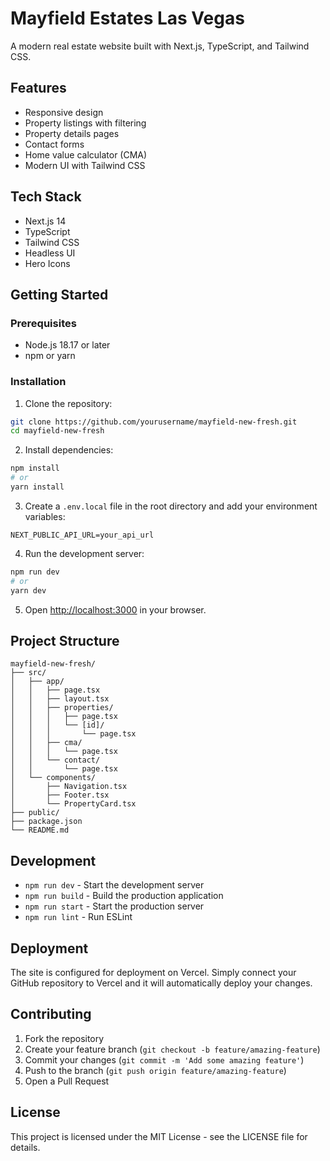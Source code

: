 # Mayfield Estates Las Vegas

A modern real estate website built with Next.js, TypeScript, and Tailwind CSS.

## Features

- Responsive design
- Property listings with filtering
- Property details pages
- Contact forms
- Home value calculator (CMA)
- Modern UI with Tailwind CSS

## Tech Stack

- Next.js 14
- TypeScript
- Tailwind CSS
- Headless UI
- Hero Icons

## Getting Started

### Prerequisites

- Node.js 18.17 or later
- npm or yarn

### Installation

1. Clone the repository:
```bash
git clone https://github.com/yourusername/mayfield-new-fresh.git
cd mayfield-new-fresh
```

2. Install dependencies:
```bash
npm install
# or
yarn install
```

3. Create a `.env.local` file in the root directory and add your environment variables:
```env
NEXT_PUBLIC_API_URL=your_api_url
```

4. Run the development server:
```bash
npm run dev
# or
yarn dev
```

5. Open [http://localhost:3000](http://localhost:3000) in your browser.

## Project Structure

```
mayfield-new-fresh/
├── src/
│   ├── app/
│   │   ├── page.tsx
│   │   ├── layout.tsx
│   │   ├── properties/
│   │   │   ├── page.tsx
│   │   │   └── [id]/
│   │   │       └── page.tsx
│   │   ├── cma/
│   │   │   └── page.tsx
│   │   └── contact/
│   │       └── page.tsx
│   └── components/
│       ├── Navigation.tsx
│       ├── Footer.tsx
│       └── PropertyCard.tsx
├── public/
├── package.json
└── README.md
```

## Development

- `npm run dev` - Start the development server
- `npm run build` - Build the production application
- `npm run start` - Start the production server
- `npm run lint` - Run ESLint

## Deployment

The site is configured for deployment on Vercel. Simply connect your GitHub repository to Vercel and it will automatically deploy your changes.

## Contributing

1. Fork the repository
2. Create your feature branch (`git checkout -b feature/amazing-feature`)
3. Commit your changes (`git commit -m 'Add some amazing feature'`)
4. Push to the branch (`git push origin feature/amazing-feature`)
5. Open a Pull Request

## License

This project is licensed under the MIT License - see the LICENSE file for details. 